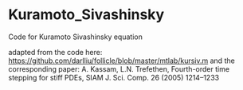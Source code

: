# Kuramoto_Sivashinsky
Code for Kuramoto Sivashinsky equation

adapted from the code here: https://github.com/darlliu/follicle/blob/master/mtlab/kursiv.m
and the corresponding paper: 
A. Kassam, L.N. Trefethen, Fourth-order time stepping for stiff PDEs, SIAM J. Sci. Comp. 26 (2005) 1214–1233
